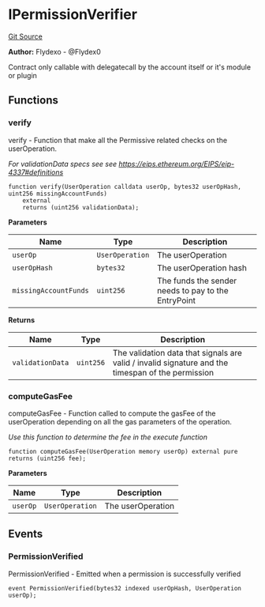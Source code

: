 # IPermissionVerifier
[Git Source](https://github.com/permissivelabs/core/blob/ffc718211b4e17bab264d162220cde08c464a11c/src/interfaces/IPermissionVerifier.sol)

**Author:**
Flydexo - @Flydex0

Contract only callable with delegatecall by the account itself or it's module or plugin


## Functions
### verify

verify - Function that make all the Permissive related checks on the userOperation.

*For validationData specs see see https://eips.ethereum.org/EIPS/eip-4337#definitions*


```solidity
function verify(UserOperation calldata userOp, bytes32 userOpHash, uint256 missingAccountFunds)
    external
    returns (uint256 validationData);
```
**Parameters**

|Name|Type|Description|
|----|----|-----------|
|`userOp`|`UserOperation`|The userOperation|
|`userOpHash`|`bytes32`|The userOperation hash|
|`missingAccountFunds`|`uint256`|The funds the sender needs to pay to the EntryPoint|

**Returns**

|Name|Type|Description|
|----|----|-----------|
|`validationData`|`uint256`|The validation data that signals are valid / invalid signature and the timespan of the permission|


### computeGasFee

computeGasFee - Function called to compute the gasFee of the userOperation depending on all the gas parameters of the operation.

*Use this function to determine the fee in the execute function*


```solidity
function computeGasFee(UserOperation memory userOp) external pure returns (uint256 fee);
```
**Parameters**

|Name|Type|Description|
|----|----|-----------|
|`userOp`|`UserOperation`|The userOperation|


## Events
### PermissionVerified
PermissionVerified - Emitted when a permission is successfully verified


```solidity
event PermissionVerified(bytes32 indexed userOpHash, UserOperation userOp);
```


